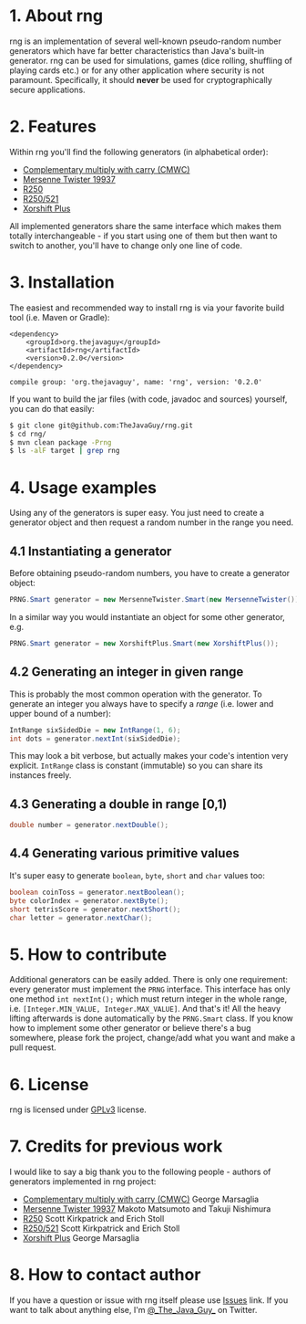 # 1. About rng
rng is an implementation of several well-known pseudo-random number generators which have far better characteristics than Java's built-in generator. rng can be used for simulations, games (dice rolling, shuffling of playing cards etc.) or for any other application where security is not paramount. Specifically, it should **never** be used for cryptographically secure applications. 
# 2. Features
Within rng you'll find the following generators (in alphabetical order):
* [Complementary multiply with carry (CMWC)][gen-cmwc]
* [Mersenne Twister 19937][gen-mt]
* [R250][gen-gfsr]
* [R250/521][gen-gfsr]
* [Xorshift Plus][gen-xorshiftplus]

All implemented generators share the same interface which makes them totally interchangeable - if you start using one of them but then want to switch to another, you'll have to change only one line of code.
# 3. Installation
The easiest and recommended way to install rng is via your favorite build tool (i.e. Maven or Gradle):
```
<dependency>
    <groupId>org.thejavaguy</groupId>
    <artifactId>rng</artifactId>
    <version>0.2.0</version>
</dependency>
```
```
compile group: 'org.thejavaguy', name: 'rng', version: '0.2.0'
```
If you want to build the jar files (with code, javadoc and sources) yourself, you can do that easily:
```bash
$ git clone git@github.com:TheJavaGuy/rng.git
$ cd rng/
$ mvn clean package -Prng
$ ls -alF target | grep rng
```
# 4. Usage examples
Using any of the generators is super easy. You just need to create a generator object and then request a random number in the range you need.
## 4.1 Instantiating a generator
Before obtaining pseudo-random numbers, you have to create a generator object:
```java
PRNG.Smart generator = new MersenneTwister.Smart(new MersenneTwister());
```
In a similar way you would instantiate an object for some other generator, e.g.
```java
PRNG.Smart generator = new XorshiftPlus.Smart(new XorshiftPlus());
```
## 4.2 Generating an integer in given range
This is probably the most common operation with the generator. To generate an integer you always have to specify a _range_ (i.e. lower and upper bound of a number):
```java
IntRange sixSidedDie = new IntRange(1, 6);
int dots = generator.nextInt(sixSidedDie);
```
This may look a bit verbose, but actually makes your code's intention very explicit. ```IntRange``` class is constant (immutable) so you can share its instances freely.
## 4.3 Generating a double in range [0,1)
```java
double number = generator.nextDouble();
```
## 4.4 Generating various primitive values
It's super easy to generate ```boolean```, ```byte```, ```short``` and ```char``` values too:
```java
boolean coinToss = generator.nextBoolean();
byte colorIndex = generator.nextByte();
short tetrisScore = generator.nextShort();
char letter = generator.nextChar();
```
# 5. How to contribute
Additional generators can be easily added. There is only one requirement: every generator must implement the ```PRNG``` interface. This interface has only one method ```int nextInt();``` which must return integer in the whole range, i.e. ```[Integer.MIN_VALUE, Integer.MAX_VALUE]```. And that's it! All the heavy lifting afterwards is done automatically by the ```PRNG.Smart``` class. If you know how to implement some other generator or believe there's a bug somewhere, please fork the project, change/add what you want and make a pull request.
# 6. License
rng is licensed under [GPLv3][gpl] license.
# 7. Credits for previous work
I would like to say a big thank you to the following people - authors of generators implemented in rng project:
* [Complementary multiply with carry (CMWC)][gen-cmwc] George Marsaglia
* [Mersenne Twister 19937][gen-mt] Makoto Matsumoto and Takuji Nishimura
* [R250][gen-gfsr] Scott Kirkpatrick and Erich Stoll
* [R250/521][gen-gfsr] Scott Kirkpatrick and Erich Stoll
* [Xorshift Plus][gen-xorshiftplus] George Marsaglia

# 8. How to contact author
If you have a question or issue with rng itself please use [Issues][rngissues] link. If you want to talk about anything else, I'm [@\_The\_Java\_Guy\_][twitterhandle] on Twitter.

[gen-cmwc]: https://en.wikipedia.org/wiki/Multiply-with-carry#Complementary-multiply-with-carry_generators
[gen-mt]: http://www.math.sci.hiroshima-u.ac.jp/~m-mat/MT/emt.html
[gen-gfsr]: https://www.unf.edu/~cwinton/html/cop4300/s09/class.notes/VLP-RNGs.pdf
[gen-xorshiftplus]: https://en.wikipedia.org/wiki/Xorshift#xorshift.2B
[gpl]: https://www.gnu.org/licenses/gpl-3.0.html
[rngissues]: https://github.com/TheJavaGuy/rng/issues
[twitterhandle]: https://twitter.com/_The_Java_Guy_

